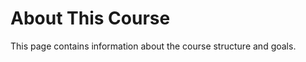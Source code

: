 <!DOCTYPE html>
<html lang="en">
<head>
  <meta charset="UTF-8">
  <title>About</title>
  <link rel="stylesheet" href="assets/css/custom.css">
</head>
<body>
  <h1 class="center-title">About This Course</h1>
  <p>This page contains information about the course structure and goals.</p>
</body>
</html>

